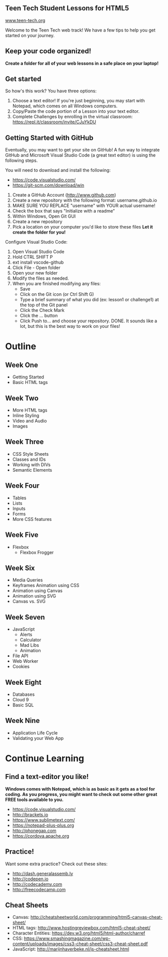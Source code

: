 ## Teen Tech Student Lessons for HTML5 
www.teen-tech.org


Welcome to the Teen Tech web track!  We have a few tips to help you get started on your journey.

## Keep your code organized!
**Create a folder for all of your web lessons in a safe place on your laptop!**

## Get started
So how's this work? You have three options:

1. Choose a text editor!  If you're just beginning, you may start with Notepad, which comes on all Windows computers.
2. Copy/Paste the code portion of a Lesson into your text editor.
3. Complete Challenges by enrolling in the virtual classroom: https://repl.it/classroom/invite/CJuYkDU



## Getting Started with GitHub
Eventually, you may want to get your site on GitHub!  A fun way to integrate GitHub and Microsoft Visual Studio Code (a great text editor) is using the following steps.

You will need to download and install the following:
* https://code.visualstudio.com/
* https://git-scm.com/download/win

1. Create a GitHub Account (http://www.github.com)
2. Create a new repository with the following format: username.github.io
3. MAKE SURE YOU REPLACE "username" with YOUR actual username!
4. Check the box that says "Initialize with a readme"
5. Within Windows, Open Git GUI
6. Create a new repository
7. Pick a location on your computer you'd like to store these files **Let it create the folder for you!**

Configure Visual Studio Code:
1. Open Visual Studio Code
2. Hold CTRL SHIFT P
3. ext install vscode-github
4. Click File - Open folder
5. Open your new folder
6. Modify the files as needed.
7. When you are finished modifying any files:
    * Save
    * Click on the Git icon (or Ctrl Shift G)
    * Type a brief summary of what you did (ex: lesson1 or challenge1) at the top of the Git panel
    * Click the Check Mark
    * Click the ... button
    * Click Push to... and choose your repository. DONE.
It sounds like a lot, but this is the best way to work on your files!

# Outline

## Week One
* Getting Started
* Basic HTML tags

## Week Two
* More HTML tags
* Inline Styling
* Video and Audio
* Images

## Week Three
* CSS Style Sheets
* Classes and IDs
* Working with DIVs
* Semantic Elements

## Week Four
* Tables
* Lists
* Inputs
* Forms
* More CSS features

## Week Five
* Flexbox
    * Flexbox Frogger

## Week Six
* Media Queries
* Keyframes Animation using CSS
* Animation using Canvas
* Animation using SVG
* Canvas vs. SVG

## Week Seven
* JavaScript
    * Alerts
    * Calculator
    * Mad Libs
    * Animation
* File API
* Web Worker
* Cookies

## Week Eight
* Databases
* Cloud 9
* Basic SQL

## Week Nine
* Application Life Cycle
* Validating your Web App



# Continue Learning

## Find a text-editor you like!
**Windows comes with Notepad, which is as basic as it gets as a tool for coding. As you progress, you might want to check out some other great FREE tools available to you.**
* https://code.visualstudio.com/
* http://brackets.io
* https://www.sublimetext.com/
* https://notepad-plus-plus.org
* http://phonegap.com
* https://cordova.apache.org

## Practice!

Want some extra practice?  Check out these sites:
* http://dash.generalassemb.ly 
* http://codepen.io
* http://codecademy.com
* http://freecodecamp.com

## Cheat Sheets
* Canvas: http://cheatsheetworld.com/programming/html5-canvas-cheat-sheet/
* HTML tags: http://www.hostingreviewbox.com/html5-cheat-sheet/
* Character Entities: https://dev.w3.org/html5/html-author/charref
* CSS: https://www.smashingmagazine.com/wp-content/uploads/images/css3-cheat-sheet/css3-cheat-sheet.pdf
* JavaScript: http://marijnhaverbeke.nl/js-cheatsheet.html

